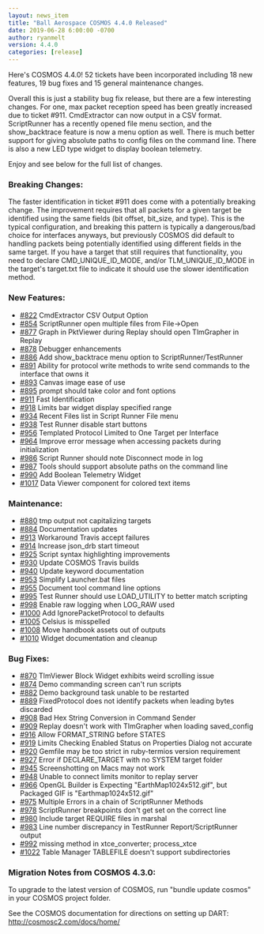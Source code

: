 ```yaml
---
layout: news_item
title: "Ball Aerospace COSMOS 4.4.0 Released"
date: 2019-06-28 6:00:00 -0700
author: ryanmelt
version: 4.4.0
categories: [release]
---
```


Here's COSMOS 4.4.0! 52 tickets have been incorporated including 18 new features, 19 bug fixes and 15 general maintenance changes.

Overall this is just a stability bug fix release, but there are a few interesting changes. For one, max packet reception speed has been greatly increased due to ticket #911. CmdExtractor can now output in a CSV format. ScriptRunner has a recently opened file menu section, and the show_backtrace feature is now a menu option as well. There is much better support for giving absolute paths to config files on the command line. There is also a new LED type widget to display boolean telemetry.

Enjoy and see below for the full list of changes.

### Breaking Changes:

The faster identification in ticket #911 does come with a potentially breaking change. The improvement requires that all packets for a given target be identified using the same fields (bit offset, bit_size, and type). This is the typical configuration, and breaking this pattern is typically a dangerous/bad choice for interfaces anyways, but previously COSMOS did default to handling packets being potentially identified using different fields in the same target. If you have a target that still requires that functionality, you need to declare CMD_UNIQUE_ID_MODE, and/or TLM_UNIQUE_ID_MODE in the target's target.txt file to indicate it should use the slower identification method.

### New Features:

- [#822](https://github.com/BallAerospace/COSMOS/issues/822) CmdExtractor CSV Output Option
- [#854](https://github.com/BallAerospace/COSMOS/issues/854) ScriptRunner open multiple files from File->Open
- [#877](https://github.com/BallAerospace/COSMOS/issues/877) Graph in PktViewer during Replay should open TlmGrapher in Replay
- [#878](https://github.com/BallAerospace/COSMOS/issues/878) Debugger enhancements
- [#886](https://github.com/BallAerospace/COSMOS/issues/886) Add show_backtrace menu option to ScriptRunner/TestRunner
- [#891](https://github.com/BallAerospace/COSMOS/issues/891) Ability for protocol write methods to write send commands to the interface that owns it
- [#893](https://github.com/BallAerospace/COSMOS/issues/893) Canvas image ease of use
- [#895](https://github.com/BallAerospace/COSMOS/issues/895) prompt should take color and font options
- [#911](https://github.com/BallAerospace/COSMOS/issues/911) Fast Identification
- [#918](https://github.com/BallAerospace/COSMOS/issues/918) Limits bar widget display specified range
- [#934](https://github.com/BallAerospace/COSMOS/issues/934) Recent Files list in Script Runner File menu
- [#938](https://github.com/BallAerospace/COSMOS/issues/938) Test Runner disable start buttons
- [#956](https://github.com/BallAerospace/COSMOS/issues/956) Templated Protocol Limited to One Target per Interface
- [#964](https://github.com/BallAerospace/COSMOS/issues/964) Improve error message when accessing packets during initialization
- [#986](https://github.com/BallAerospace/COSMOS/issues/986) Script Runner should note Disconnect mode in log
- [#987](https://github.com/BallAerospace/COSMOS/issues/987) Tools should support absolute paths on the command line
- [#990](https://github.com/BallAerospace/COSMOS/issues/990) Add Boolean Telemetry Widget
- [#1017](https://github.com/BallAerospace/COSMOS/issues/1017) Data Viewer component for colored text items

### Maintenance:

- [#880](https://github.com/BallAerospace/COSMOS/issues/880) tmp output not capitalizing targets
- [#884](https://github.com/BallAerospace/COSMOS/issues/884) Documentation updates
- [#913](https://github.com/BallAerospace/COSMOS/issues/913) Workaround Travis accept failures
- [#914](https://github.com/BallAerospace/COSMOS/issues/914) Increase json_drb start timeout
- [#925](https://github.com/BallAerospace/COSMOS/issues/925) Script syntax highlighting improvements
- [#930](https://github.com/BallAerospace/COSMOS/issues/930) Update COSMOS Travis builds
- [#940](https://github.com/BallAerospace/COSMOS/issues/940) Update keyword documentation
- [#953](https://github.com/BallAerospace/COSMOS/issues/953) Simplify Launcher.bat files
- [#955](https://github.com/BallAerospace/COSMOS/issues/955) Document tool command line options
- [#995](https://github.com/BallAerospace/COSMOS/issues/995) Test Runner should use LOAD_UTILITY to better match scripting
- [#998](https://github.com/BallAerospace/COSMOS/issues/998) Enable raw logging when LOG_RAW used
- [#1000](https://github.com/BallAerospace/COSMOS/issues/1000) Add IgnorePacketProtocol to defaults
- [#1005](https://github.com/BallAerospace/COSMOS/issues/1005) Celsius is misspelled
- [#1008](https://github.com/BallAerospace/COSMOS/issues/1008) Move handbook assets out of outputs
- [#1010](https://github.com/BallAerospace/COSMOS/issues/1010) Widget documentation and cleanup

### Bug Fixes:

- [#870](https://github.com/BallAerospace/COSMOS/issues/870) TlmViewer Block Widget exhibits weird scrolling issue
- [#874](https://github.com/BallAerospace/COSMOS/issues/874) Demo commanding screen can't run scripts
- [#882](https://github.com/BallAerospace/COSMOS/issues/882) Demo background task unable to be restarted
- [#889](https://github.com/BallAerospace/COSMOS/issues/889) FixedProtocol does not identify packets when leading bytes discarded
- [#908](https://github.com/BallAerospace/COSMOS/issues/908) Bad Hex String Conversion in Command Sender
- [#909](https://github.com/BallAerospace/COSMOS/issues/909) Replay doesn't work with TlmGrapher when loading saved_config
- [#916](https://github.com/BallAerospace/COSMOS/issues/916) Allow FORMAT_STRING before STATES
- [#919](https://github.com/BallAerospace/COSMOS/issues/919) Limits Checking Enabled Status on Properties Dialog not accurate
- [#920](https://github.com/BallAerospace/COSMOS/issues/920) Gemfile may be too strict in ruby-termios version requirement
- [#927](https://github.com/BallAerospace/COSMOS/issues/927) Error if DECLARE_TARGET with no SYSTEM target folder
- [#945](https://github.com/BallAerospace/COSMOS/issues/945) Screenshotting on Macs may not work
- [#948](https://github.com/BallAerospace/COSMOS/issues/948) Unable to connect limits monitor to replay server
- [#966](https://github.com/BallAerospace/COSMOS/issues/966) OpenGL Builder is Expecting "EarthMap1024x512.gif", but Packaged GIF is "Earthmap1024x512.gif"
- [#975](https://github.com/BallAerospace/COSMOS/issues/975) Multiple Errors in a chain of ScriptRunner Methods
- [#978](https://github.com/BallAerospace/COSMOS/issues/978) ScriptRunner breakpoints don't get set on the correct line
- [#980](https://github.com/BallAerospace/COSMOS/issues/980) Include target REQUIRE files in marshal
- [#983](https://github.com/BallAerospace/COSMOS/issues/983) Line number discrepancy in TestRunner Report/ScriptRunner output
- [#992](https://github.com/BallAerospace/COSMOS/issues/992) missing method in xtce_converter; process_xtce
- [#1022](https://github.com/BallAerospace/COSMOS/issues/1022) Table Manager TABLEFILE doesn't support subdirectories

### Migration Notes from COSMOS 4.3.0:

To upgrade to the latest version of COSMOS, run "bundle update cosmos" in your COSMOS project folder.

See the COSMOS documentation for directions on setting up DART: http://cosmosc2.com/docs/home/
